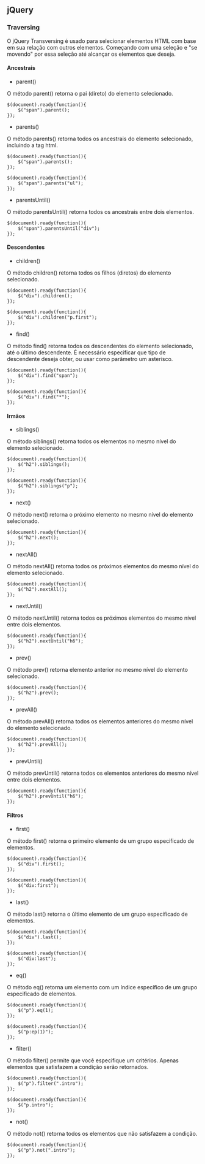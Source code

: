 ## jQuery

### Traversing

O jQuery Transversing é usado para selecionar elementos HTML com base em sua relação com outros elementos. Começando com uma seleção e "se movendo" por essa seleção até alcançar os elementos que deseja.

#### Ancestrais

* parent()

O método parent() retorna o pai (direto) do elemento selecionado.

    $(document).ready(function(){
        $("span").parent();
    });

* parents()

O método parents() retorna todos os ancestrais do elemento selecionado, incluíndo a tag html.

    $(document).ready(function(){
        $("span").parents();
    });

    $(document).ready(function(){
        $("span").parents("ul");
    });

* parentsUntil()

O método parentsUntil() retorna todos os ancestrais entre dois elementos.

    $(document).ready(function(){
        $("span").parentsUntil("div");
    });

#### Descendentes

* children()

O método children() retorna todos os filhos (diretos) do elemento selecionado.

    $(document).ready(function(){
        $("div").children();
    });

    $(document).ready(function(){
        $("div").children("p.first");
    });


* find()

O método find() retorna todos os descendentes do elemento selecionado, até o último descendente. É necessário especificar que tipo de descendente deseja obter, ou usar como parâmetro um asterisco.

    $(document).ready(function(){
        $("div").find("span");
    });

    $(document).ready(function(){
        $("div").find("*");
    });

#### Irmãos

* siblings()

O método siblings() retorna todos os elementos no mesmo nível do elemento selecionado.

    $(document).ready(function(){
        $("h2").siblings();
    });

    $(document).ready(function(){
        $("h2").siblings("p");
    });

* next()

O método next() retorna o próximo elemento no mesmo nível do elemento selecionado.

    $(document).ready(function(){
        $("h2").next();
    });

* nextAll()

O método nextAll() retorna todos os próximos elementos do mesmo nível do elemento selecionado.

    $(document).ready(function(){
        $("h2").nextAll();
    });

* nextUntil()

O método nextUntil() retorna todos os próximos elementos do mesmo nível entre dois elementos.

    $(document).ready(function(){
        $("h2").nextUntil("h6");
    });

* prev()

O método prev() retorna elemento anterior no mesmo nível do elemento selecionado.

    $(document).ready(function(){
        $("h2").prev();
    });

* prevAll()

O método prevAll() retorna todos os elementos anteriores do mesmo nível do elemento selecionado.

    $(document).ready(function(){
        $("h2").prevAll();
    });

* prevUntil()

O método prevUntil() retorna todos os elementos anteriores do mesmo nível entre dois elementos.

    $(document).ready(function(){
        $("h2").prevUntil("h6");
    });

#### Filtros

* first()

O método first() retorna o primeiro elemento de um grupo especificado de elementos.

    $(document).ready(function(){
        $("div").first();
    });

    $(document).ready(function(){
        $("div:first");
    });

* last()

O método last() retorna o último elemento de um grupo especificado de elementos.

    $(document).ready(function(){
        $("div").last();
    });

    $(document).ready(function(){
        $("div:last");
    });

* eq()

O método eq() retorna um elemento com um índice específico de um grupo especificado de elementos.

    $(document).ready(function(){
        $("p").eq(1);
    });

    $(document).ready(function(){
        $("p:ep(1)");
    });

* filter()

O método filter() permite que você especifique um critérios. Apenas elementos que satisfazem a condição serão retornados.

    $(document).ready(function(){
        $("p").filter(".intro");
    });

    $(document).ready(function(){
        $("p.intro");
    });

* not()

O método not() retorna todos os elementos que não satisfazem a condição.

    $(document).ready(function(){
        $("p").not(".intro");
    });
